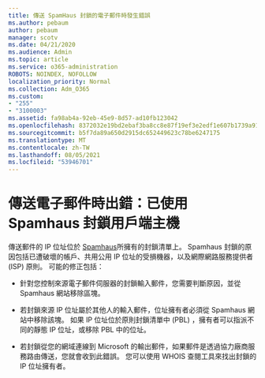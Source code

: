```yaml
---
title: 傳送 SpamHaus 封鎖的電子郵件時發生錯誤
ms.author: pebaum
author: pebaum
manager: scotv
ms.date: 04/21/2020
ms.audience: Admin
ms.topic: article
ms.service: o365-administration
ROBOTS: NOINDEX, NOFOLLOW
localization_priority: Normal
ms.collection: Adm_O365
ms.custom:
- "255"
- "3100003"
ms.assetid: fa98ab4a-92eb-45e9-8d57-ad10fb123042
ms.openlocfilehash: 8372032e19bd2ebaf3ba8cc8e87f19ef3e2edf1e607b1739a919f6dcc443cd97
ms.sourcegitcommit: b5f7da89a650d2915dc652449623c78be6247175
ms.translationtype: MT
ms.contentlocale: zh-TW
ms.lasthandoff: 08/05/2021
ms.locfileid: "53946701"
---
```

# <a name="error-sending-email-client-host-blocked-using-spamhaus"></a>傳送電子郵件時出錯：已使用 Spamhaus 封鎖用戶端主機

傳送郵件的 IP 位址位於 [Spamhaus](https://go.microsoft.com/fwlink/p/?linkid=123245)所擁有的封鎖清單上。 Spamhaus 封鎖的原因包括已遭破壞的帳戶、共用公用 IP 位址的受損機器，以及網際網路服務提供者 (ISP) 原則。 可能的修正包括：
  
- 針對您控制來源電子郵件伺服器的封鎖輸入郵件，您需要判斷原因，並從 Spamhaus 網站移除區塊。

- 若封鎖來源 IP 位址屬於其他人的輸入郵件，位址擁有者必須從 Spamhaus 網站中移除該塊。 如果 IP 位址位於原則封鎖清單中 (PBL) ，擁有者可以指派不同的靜態 IP 位址，或移除 PBL 中的位址。

- 若封鎖從您的網域連線到 Microsoft 的輸出郵件，如果郵件是透過協力廠商服務路由傳送，您就會收到此錯誤。 您可以使用 WHOIS 查閱工具來找出封鎖的 IP 位址擁有者。
